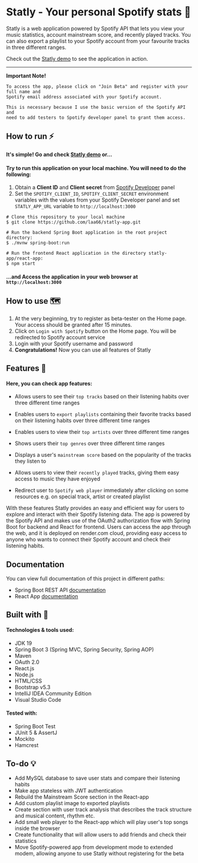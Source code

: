 # Statly - Your personal Spotify stats 🎵

Statly is a web application powered by Spotify API that lets you view your music
statistics, account mainstream score, and recently played tracks.
You can also export a playlist to your Spotify account from your favourite tracks in three different
ranges.

Check out the [Statly demo](https://statly-app.onrender.com) to see the application in action.

<hr>

**Important Note!**

    To access the app, please click on "Join Beta" and register with your full name and 
    Spotify email address associated with your Spotify account.

    This is necessary because I use the basic version of the Spotify API and 
    need to add testers to Spotify developer panel to grant them access.

## How to run ⚡

#### It's simple! Go and check [Statly demo](https://statly-app.onrender.com) or...
#### Try to run this application on your local machine. You will need to do the following:

1. Obtain a **Client ID** and **Client secret** from [Spotify Developer](https://developer.spotify.com/) panel
2. Set the ``SPOTIFY_CLIENT_ID``, ``SPOTIFY_CLIENT_SECRET`` environment variables
   with the values from your Spotify Developer panel and set ``STATLY_APP_URL``
   variable to ``http://localhost:3000``
 <!-- end -->

    # Clone this repository to your local machine
    $ git clone https://github.com/laa66/statly-app.git

    # Run the backend Spring Boot application in the root project directory:
    $ ./mvnw spring-boot:run

    # Run the frontend React application in the directory statly-app/react-app:
    $ npm start

#### ...and Access the application in your web browser at ``http://localhost:3000``

## How to use 🗺️

1. At the very beginning, try to register as beta-tester on the Home page.
   Your access should be granted after 15 minutes.
2. Click on ``Login with Spotify`` button on the Home page. You will be redirected to Spotify account service
3. Login with your Spotify username and password
4. **Congratulations!** Now you can use all features of Statly

## Features 📌
#### Here, you can check app features:

* Allows users to see their ``top tracks`` based on their listening habits over three different time ranges

* Enables users to ``export playlists`` containing their favorite tracks based on their listening habits over three different time ranges

* Enables users to view their ``top artists`` over three different time ranges

* Shows users their ``top genres`` over three different time ranges

* Displays a user's ``mainstream score`` based on the popularity of the tracks they listen to

* Allows users to view their ``recently played`` tracks, giving them easy access to music they have enjoyed

* Redirect user to ``Spotify web player`` immediately after clicking on some resources e.g. on special track, artist or created playlist

With these features Statly provides an easy and efficient way for users to explore and interact with their Spotify listening data. 
The app is powered by the Spotify API and makes use of the OAuth2 authorization flow with Spring Boot for backend and React for frontend. 
Users can access the app through the web, and it is deployed on render.com cloud, 
providing easy access to anyone who wants to connect their Spotify account and check their listening habits.

## Documentation

You can view full documentation of this project in different paths:

- Spring Boot REST API [documentation](./docs/REST-API-README.md)
- React App [documentation](./docs/React-app-README.md)

## Built with 🔨

#### Technologies & tools used:

- JDK 19
- Spring Boot 3 (Spring MVC, Spring Security, Spring AOP)
- Maven
- OAuth 2.0
- React.js
- Node.js
- HTML/CSS
- Bootstrap v5.3
- IntelliJ IDEA Community Edition
- Visual Studio Code

#### Tested with:

- Spring Boot Test
- JUnit 5 & AssertJ
- Mockito
- Hamcrest


## To-do 💡

- Add MySQL database to save user stats and compare their listening habits
- Make app stateless with JWT authentication
- Rebuild the Mainstream Score section in the React-app
- Add custom playlist image to exported playlists
- Create section with user track analysis that describes the track structure and musical content, rhythm etc.
- Add small web player to the React-app which will play user's top songs inside the browser
- Create functionality that will allow users to add friends and check their statistics
- Move Spotify-powered app from development mode to extended modem, allowing anyone to use Statly without registering for the beta